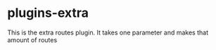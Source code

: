 # plugins-extra

This is the extra routes plugin.
It takes one parameter and makes that amount of routes
